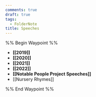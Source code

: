 ```yaml
---
comments: true
draft: true
tags:
  - FolderNote
title: Speeches
---
```

%% Begin Waypoint %%
- **[[2019]]**
- **[[2020]]**
- **[[2021]]**
- **[[2022]]**
- **[[Notable People Project Speeches]]**
- [[Nursery Rhymes]]

%% End Waypoint %%
